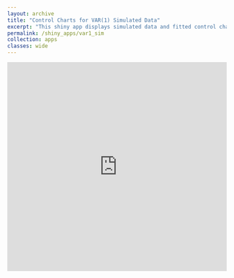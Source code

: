 ```yaml
---
layout: archive
title: "Control Charts for VAR(1) Simulated Data"
excerpt: "This shiny app displays simulated data and fitted control charts for VAR(1) data."
permalink: /shiny_apps/var1_sim
collection: apps
classes: wide
---
```


<embed src="https://taylor-grimm.shinyapps.io/var_shiny/" style="width:100%; height: 50vw;">
